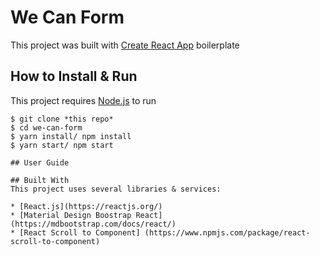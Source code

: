 # We Can Form

This project was built with [Create React App](https://github.com/facebook/create-react-app) boilerplate

## How to Install & Run
This project requires [Node.js](https://nodejs.org/) to run
```
$ git clone *this repo*
$ cd we-can-form
$ yarn install/ npm install
$ yarn start/ npm start

## User Guide

## Built With 
This project uses several libraries & services:

* [React.js](https://reactjs.org/)
* [Material Design Boostrap React] (https://mdbootstrap.com/docs/react/)
* [React Scroll to Component] (https://www.npmjs.com/package/react-scroll-to-component)
